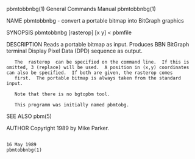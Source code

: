 pbmtobbnbg(1)                                                                            General Commands Manual                                                                            pbmtobbnbg(1)

NAME
       pbmtobbnbg - convert a portable bitmap into BitGraph graphics

SYNOPSIS
       pbmtobbnbg [rasterop] [x y] < pbmfile

DESCRIPTION
       Reads a portable bitmap as input.  Produces BBN BitGraph terminal Display Pixel Data (DPD) sequence as output.

       The  rasterop  can be specified on the command line.  If this is omitted, 3 (replace) will be used.  A position in (x,y) coordinates can also be specified.  If both are given, the rasterop comes
       first.  The portable bitmap is always taken from the standard input.

       Note that there is no bgtopbm tool.

       This programm was initially named pbmtobg.

SEE ALSO
       pbm(5)

AUTHOR
       Copyright 1989 by Mike Parker.

                                                                                               16 May 1989                                                                                  pbmtobbnbg(1)
